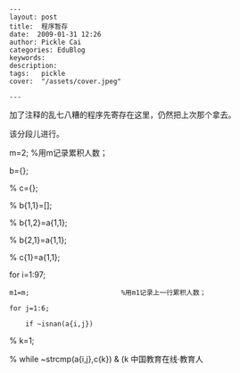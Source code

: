 
    ---
    layout: post  
    title:  程序暂存  
    date:  2009-01-31 12:26  
    author: Pickle Cai  
    categories: EduBlog  
    keywords: 
    description:   
    tags:	pickle   
    cover:  "/assets/cover.jpeg"  

    ---  
    
加了注释的乱七八糟的程序先寄存在这里，仍然把上次那个拿去。



该分段儿进行。



 



m=2;                            %用m记录累积人数；

b={};

% c={};

% b{1,1}=[];

% b{1,2}=a{1,1};

% b{2,1}=a{1,1};

% c{1}=a{1,1};

for i=1:97;

    m1=m;                       %用m1记录上一行累积人数；

    for j=1:6;

        if ~isnan(a{i,j})

%             k=1;

%             while ~strcmp(a{i,j},c{k}) & (k
 中国教育在线·教育人

